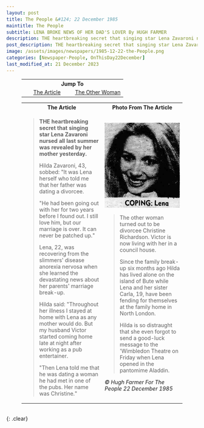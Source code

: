 ```yaml
---
layout: post
title: The People &#124; 22 December 1985
maintitle: The People
subtitle: ﻿LENA BROKE NEWS OF HER DAD'S LOVER By HUGH FARMER
description: THE heartbreaking secret that singing star Lena Zavaroni nursed all last summer was revealed by her mother yesterday.
post_description: THE heartbreaking secret that singing star Lena Zavaroni nursed all last summer was revealed by her mother yesterday.
image: /assets/images/newspapers/1985-12-22-the-People.png
categories: [Newspaper-People, OnThisDay22December]
last_modified_at: 21 December 2023
---
```


<figure class="fig3">
<table style="text-align:center;">
<tr><th colspan="2">Jump To</th></tr>
<tr><td style="width:50%;"><a href="#infobox1">The Article</a></td><td style="width:50%;"><a href="#infobox2">The Other Woman</a></td></tr>
</table>
</figure>

<figure class="fig3">
<table>
<tr id="infobox1"><th>The Article</th><th>Photo From The Article</th></tr>
<tr><td class="top" style="width:50%;">
<blockquote>
<p><strong>THE heartbreaking secret that singing star Lena Zavaroni nursed all last summer was revealed by her mother yesterday.</strong></p>
<p>Hilda Zavaroni, 43, sobbed: "It was Lena herself who told me that her father was dating a divorcee.</p>
<p>"He had been going out with her for two years before I found out. I still love him, but our marriage is over. It can never be patched up."</p>
<p>Lena, 22, was recovering from the slimmers' disease anorexia nervosa when she learned the devastating news about her parents' marriage break-up.</p>
<p>Hilda said: "Throughout her illness I stayed at home with Lena as any mother would do. But my husband Victor started coming home late at night after working as a pub entertainer.</p>
<p>"Then Lena told me that he was dating a woman he had met in one of the pubs. Her name was Christine."</p>
</blockquote>
</td>
<td class="top"><img src="/assets/images/newspapers/1985-12-22-the-People.png" class="full-width">
<blockquote>
<p id="infobox2">The other woman turned out to be divorcee Christine Richardson. Victor is now living with her in a council house.</p>
<p>Since the family break-up six months ago Hilda has lived alone on the island of Bute while Lena and her sister Carla, 19, have been fending for themselves at the family home in North London.</p>
<p>Hilda is so distraught that she even forgot to send a good-luck message to the 'Wimbledon Theatre on Friday when Lena opened in the pantomime Aladdin.</p>
</blockquote>
<cite class="whitespace">&copy; Hugh Farmer For The People
 22 December 1985</cite>
</td></tr>
</table>
</figure>

<br />{: .clear}


